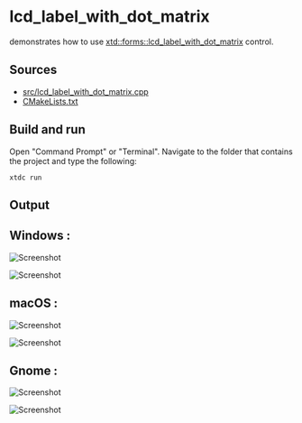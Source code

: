 # lcd_label_with_dot_matrix

demonstrates how to use [xtd::forms::lcd_label_with_dot_matrix](https://gammasoft71.github.io/xtd/reference_guides/latest/classxtd_1_1forms_1_1dot__matrix__display.html) control.

## Sources

* [src/lcd_label_with_dot_matrix.cpp](src/lcd_label_with_dot_matrix.cpp)
* [CMakeLists.txt](CMakeLists.txt)

## Build and run

Open "Command Prompt" or "Terminal". Navigate to the folder that contains the project and type the following:

```shell
xtdc run
```

## Output

## Windows :

![Screenshot](../../../../docs/pictures/examples/lcd_label_with_dot_matrix_w.png)

![Screenshot](../../../../docs/pictures/examples/lcd_label_with_dot_matrix_wd.png)

## macOS :

![Screenshot](../../../../docs/pictures/examples/lcd_label_with_dot_matrix_m.png)

![Screenshot](../../../../docs/pictures/examples/lcd_label_with_dot_matrix_md.png)

## Gnome :

![Screenshot](../../../../docs/pictures/examples/lcd_label_with_dot_matrix_g.png)

![Screenshot](../../../../docs/pictures/examples/lcd_label_with_dot_matrix_gd.png)

